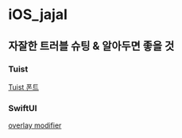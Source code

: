 # iOS_jajal
## 자잘한 트러블 슈팅 & 알아두면 좋을 것


### Tuist
[Tuist 폰트](https://github.com/dlwnsgurz/iOS_jajal/blob/main/Tuist_%ED%8F%B0%ED%8A%B8.md)

### SwiftUI
[overlay modifier](https://github.com/dlwnsgurz/iOS_jajal/blob/main/overlay_modifier.md)
